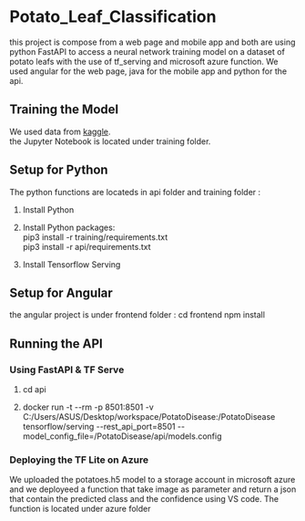 # Potato_Leaf_Classification
this project is compose from a web page and mobile app and both are using python FastAPI to access a neural network training model on a dataset of potato leafs with the use of tf_serving and microsoft azure function.
We used angular for the web page, java for the mobile app and python for the api.

## Training the Model
We used data from [kaggle](https://www.kaggle.com/datasets/arjuntejaswi/plant-village).  
the Jupyter Notebook is located under training folder.

## Setup for Python
The python functions are locateds in api folder and training folder :
1) Install Python

2) Install Python packages:  
  pip3 install -r training/requirements.txt    
  pip3 install -r api/requirements.txt
3) Install Tensorflow Serving

## Setup for Angular
the angular project is under frontend folder :
cd frontend
npm install

## Running the API
### Using FastAPI & TF Serve
1) cd api
   
2) docker run -t --rm -p 8501:8501 -v C:/Users/ASUS/Desktop/workspace/PotatoDisease:/PotatoDisease tensorflow/serving --rest_api_port=8501 --model_config_file=/PotatoDisease/api/models.config

### Deploying the TF Lite on Azure
We uploaded the potatoes.h5 model to a storage account in microsoft azure and we deployeed a function that take image as parameter and return a json that contain the predicted class and the confidence using VS code.
The function is located under azure folder
